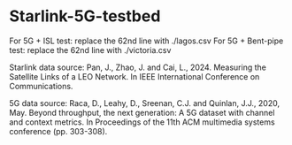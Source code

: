# Starlink-5G-testbed

For 5G + ISL test:
replace the 62nd line with ./lagos.csv
For 5G + Bent-pipe test:
replace the 62nd line with ./victoria.csv

Starlink data source: 
Pan, J., Zhao, J. and Cai, L., 2024. Measuring the Satellite Links of a LEO Network. In IEEE International Conference on Communications.

5G data source:
Raca, D., Leahy, D., Sreenan, C.J. and Quinlan, J.J., 2020, May. Beyond throughput, the next generation: A 5G dataset with channel and context metrics. In Proceedings of the 11th ACM multimedia systems conference (pp. 303-308).
